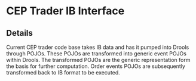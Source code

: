 # CEP Trader IB Interface #

## Details ##

Current CEP trader code base takes IB data and has it pumped into Drools through POJOs. These POJOs are transformed into generic event POJOs within Drools. The transformed POJOs are the generic representation form the basis for further computation. Order events POJOs are subsequently transformed back to IB format to be executed.